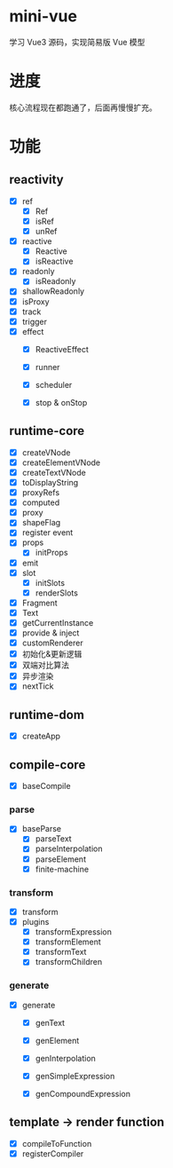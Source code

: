 # mini-vue
 学习 Vue3 源码，实现简易版 Vue 模型

# 进度
核心流程现在都跑通了，后面再慢慢扩充。

# 功能
## reactivity
- [x] ref
  - [x] Ref
  - [x] isRef
  - [x] unRef

- [x] reactive
  - [x] Reactive
  - [x] isReactive

- [x] readonly
  - [x] isReadonly

- [x] shallowReadonly
- [x] isProxy
- [x] track
- [x] trigger
- [x] effect
  - [x] ReactiveEffect
  - [x] runner
  - [x] scheduler
  - [x] stop & onStop


## runtime-core

- [x] createVNode
- [x] createElementVNode
- [x] createTextVNode
- [x] toDisplayString
- [x] proxyRefs
- [x] computed
- [x] proxy
- [x] shapeFlag
- [x] register event
- [x] props
  - [x] initProps
- [x] emit
- [x] slot
  - [x] initSlots
  - [x] renderSlots
- [x] Fragment
- [x] Text
- [x] getCurrentInstance
- [x] provide & inject
- [x] customRenderer
- [x] 初始化&更新逻辑
- [x] 双端对比算法
- [x] 异步渲染
- [x] nextTick

## runtime-dom

- [x] createApp

## compile-core

- [x] baseCompile

### parse

- [x] baseParse
  - [x] parseText
  - [x] parseInterpolation
  - [x] parseElement
  - [x] finite-machine

### transform

- [x] transform
- [x] plugins
  - [x] transformExpression
  - [x] transformElement
  - [x] transformText
  - [x] transformChildren

### generate

- [x] generate
  - [x] genText
  - [x] genElement
  - [x] genInterpolation
  - [x] genSimpleExpression
  - [x] genCompoundExpression



## template -> render function

- [x] compileToFunction
- [x] registerCompiler